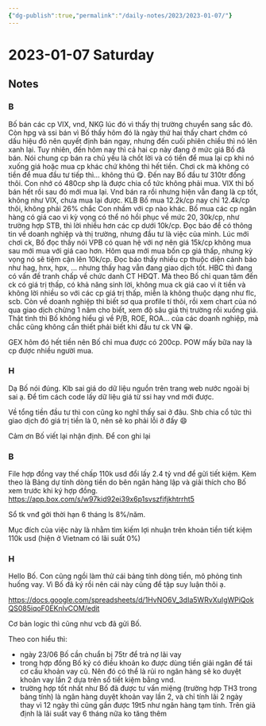 ```yaml
---
{"dg-publish":true,"permalink":"/daily-notes/2023/2023-01-07/"}
---
```


# 2023-01-07 Saturday

## Notes

### B

Bố bán các cp VIX, vnd, NKG lúc đó vì thấy thị trường chuyển sang sắc đỏ. Còn hpg và ssi bán vì Bố thấy hôm đó là ngày thứ hai thấy chart chớm có dấu hiệu đỏ nên quyết định bán ngay, nhưng đến cuối phiên chiều thì nó lên xanh lại. Tuy nhiên, đến hôm nay thì cả hai cp này đang ở mức giá Bố đã bán. Nói chung cp bán ra chủ yếu là chốt lời và có tiền để mua lại cp khi nó xuống giá hoặc mua cp khác chứ không thì hết tiền. Chơi ck mà không có tiền để mua đầu tư tiếp thì… không thú 😋.
Đến nay Bố đầu tư 310tr đồng thôi. Con nhớ có 480cp shp là được chia cổ tức không phải mua.
VIX thì bố bán hết rồi sau đó mới mua lại.
Vnd bán ra rồi nhưng hiện vẫn đang là cp tốt, không như VIX, chưa mua lại được.
KLB Bố mua 12.2k/cp nay chỉ 12.4k/cp thôi, không phải 26% chắc Con nhầm với cp nào khác.
Bố mua các cp ngân hàng có giá cao vì kỳ vọng có thể nó hồi phục về mức 20, 30k/cp, như trường hợp STB, thì lời nhiều hơn các cp dưới 10k/cp.
Đọc báo để có thông tin về doanh nghiệp và thị trường, nhưng đầu tư là việc của mình.
Lúc mới chơi ck, Bố đọc thấy nói VPB có quan hệ với nợ nên giá 15k/cp không mua sau mới mua với giá cao hơn.
Hôm qua mới mua bốn cp giá thấp, nhưng kỳ vọng nó sẽ tiệm cận lên 10k/cp.
Đọc báo thấy nhiều cp thuộc diện cảnh báo như hag, hnx, hpx, … nhưng thấy hag vẫn đang giao dịch tốt. HBC thì đang có vấn đề tranh chấp về chức danh CT HĐQT.
Mà theo Bố chỉ quan tâm đến ck có giá trị thấp, có khả năng sinh lời, không mua ck giá cao vì ít tiền và không lời nhiều so với các cp giá trị thấp, miễn là không thuộc dạng như flc, scb. Còn về doanh nghiệp thì biết sơ qua profile tí thôi, rồi xem chart của nó qua giao dịch chừng 1 năm cho biết, xem độ sâu giá thị trường rồi xuống giá. Thật tình thì Bố không hiểu gì về P/B, ROE, ROA… của các doanh nghiệp, mà chắc cũng không cần thiết phải biết khi đầu tư ck VN 😀.

GEX hôm đó hết tiền nên Bố chỉ mua được có 200cp.
POW mấy bữa nay là cp được nhiều người mua.

### H

Dạ Bố nói đúng. Klb sai giá do dữ liệu nguồn trên trang web nước ngoài bị sai ạ. Để tìm cách code lấy dữ liệu giá từ ssi hay vnd mới được.

Về tổng tiền đầu tư thì con cũng ko nghĩ thấy sai ở đâu. Shb chia cổ tức thì giao dịch đó giá trị tiền là 0, nên sẽ ko phải lỗi ở đấy 😄

Cảm ơn Bố viết lại nhận định. Để con ghi lại

### B

File hợp đồng vay thế chấp 110k usd đổi lấy 2.4 tỷ vnd để gửi tiết kiệm. Kèm theo là Bảng dự tính dòng tiền do bên ngân hàng lập và giải thích cho Bố xem trước khi ký hợp đồng.
https://app.box.com/s/w97kid92ei39x6p1svszfifjkhtrrht5

Sổ tk vnđ gởi thời hạn 6 tháng ls 8%/năm.

Mục đích của việc này là nhằm tìm kiếm lợi nhuận trên khoản tiền tiết kiệm 110k usd (hiện ở Vietnam có lãi suất 0%)

### H

Hello Bố. Con cũng ngồi làm thử cái bảng tính dòng tiền, mô phỏng tình huống vay. Vì Bố đã ký rồi nên cái này cũng để tập suy luận thôi ạ.

https://docs.google.com/spreadsheets/d/1HvNO6V_3dIa5WRvXuIgWPiQokQS085iqoF0EKnlvCOM/edit

Cơ bản logic thì cũng như vcb đã gửi Bố.

Theo con hiểu thì:
- ngày 23/06 Bố cần chuẩn bị 75tr để trả nợ lãi vay
- trong hợp đồng Bố ký có điều khoản ko được dùng tiền giải ngân để tái cơ cấu khoản vay cũ. Nên đó có thể là rủi ro ngân hàng sẽ ko duyệt khoản vay lần 2 dựa trên sổ tiết kiệm bằng vnd.
- trường hợp tốt nhất như Bố đã được tư vấn miệng (trường hợp TH3 trong bảng tính) là ngân hàng duyệt khoản vay lần 2, và chỉ tính lãi 2 ngày thay vì 12 ngày thì cũng gần được 19t5 như ngân hàng tạm tính. Trên giả định là lãi suất vay 6 tháng nữa ko tăng thêm